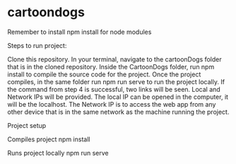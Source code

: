 # cartoondogs

Remember to install npm install for node modules


Steps to run project:

Clone this repository.
In your terminal, navigate to the cartoonDogs folder that is in the cloned repository.
Inside the CartoonDogs folder, run npm install to compile the source code for the project.
Once the project compiles, in the same folder run npm run serve to run the project locally.
If the command from step 4 is successful, two links will be seen. Local and Network IPs will be provided.
The local IP can be opened in the computer, it will be the localhost.
The Network IP is to access the web app from any other device that is in the same network 
as the machine running the project.


Project setup

Compiles project
npm install

Runs project locally
npm run serve
